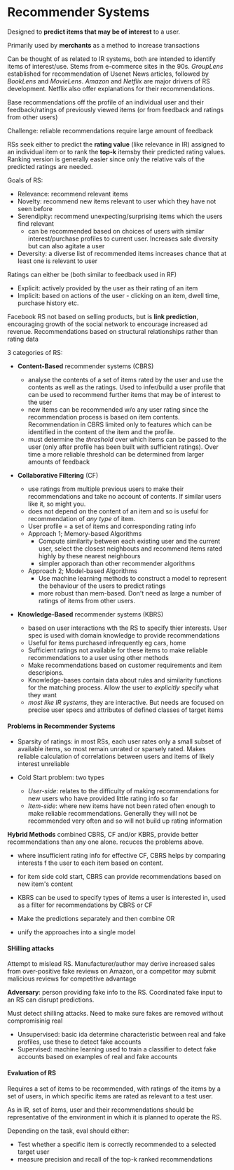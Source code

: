 # Recommender Systems

Designed to **predict items that may be of interest** to a user.

Primarily used by **merchants** as a method to increase transactions

Can be thought of as related to IR systems, both are intended to identify items of interest/use. Stems from e-commerce sites in the 90s. _GroupLens_ established for recommendation of Usenet News articles, followed by _BookLens_ and _MovieLens_. _Amazon_ and _Netflix_ are major drivers of RS development. Netflix also offer explanations for their recommendations.

Base recommendations off the profile of an individual user and their feedback/ratings of previously viewed items (or from feedback and ratings from other users)

Challenge: reliable recommendations require large amount of feedback

RSs seek either to predict the **rating value** (like relevance in IR) assigned to an individual item or to rank the **top-k** itemsby their predicted rating values. Ranking version is generally easier since only the relative vals of the predicted ratings are needed.

Goals of RS:
- Relevance: recommend relevant items
- Novelty: recommend new items relevant to user which they have not seen before
- Serendipity: recommend unexpecting/surprising items which the users find relevant
    - can be recommended based on choices of users with similar interest/purchase profiles to current user. Increases sale diversity but can also agitate a user
- Deversity: a diverse list of recommended items increases chance that at least one is relevant to user

Ratings can either be (both similar to feedback used in RF)
- Explicit: actively provided by the user as their rating of an item
- Implicit: based on actions of the user - clicking on an item, dwell time, purchase history etc. 

Facebook RS not based on selling products, but is **link prediction**, encouraging growth of the social network to encourage increased ad revenue. Recommendations based on structural relationships rather than rating data

3 categories of RS:
- **Content-Based** recommender systems (CBRS)
    - analyse the contents of a set of items rated by the user and use the contents as well as the ratings. Used to infer/build a user profile that can be used to recommend further items that may be of interest to the user
    - new items can be recommended w/o any user rating since the recommendation process is based on item contents. Recommendation in CBRS limited only to features which can be identified in the content of the item and the profile.
    - must determine the _threshold_ over which items can be passed to the user (only after profile has been built with sufficient ratings). Over time a more reliable threshold can be determined from larger amounts of feedback

- **Collaborative Filtering** (CF)
    - use ratings from multiple previous users to make their recommendations and take no account of contents. If similar users like it, so might you.
    - does not depend on the content of an item and so is useful for recommendation of _any type_ of item.
    - User profile = a set of items and corresponding rating info
    - Approach 1; Memory-based Algorithms
        - Compute similarity between each existing user and the current user, select the closest neighbouts and recommend items rated highly by these nearest neighbours
        - simpler apporach than other recommender algorithms
    - Approach 2; Model-based Algorithms
        - Use machine learning methods to construct a model to represent the behaviour of the users to predict ratings
        - more robust than mem-based. Don't need as large a number of ratings of items from other users.

- **Knowledge-Based** recommender systems (KBRS)
    - based on user interactions wth the RS to specify thier interests. User spec is used with domain knowledge to provide recommendations
    - Useful for items purchased infrequently eg cars, home
    - Sufficient ratings not available for these items to make reliable recommendations to a user using other methods
    - Make recommendations based on customer requirements and item descripions. 
    - Knowledge-bases contain data about rules and similarity functions for the matching process. Allow the user to _explicitly_ specify what they want
    - _most like IR systems_, they are interactive. But needs are focused on precise user specs and attributes of defined classes of target items

#### Problems in Recommender Systems

- Sparsity of ratings: in most RSs, each user rates only a small subset of available items, so most remain unrated or sparsely rated. Makes reliable calculation of correlations between users and items of likely interest unreliable

- Cold Start problem: two types
    - _User-side_: relates to the difficulty of making recommendations for new users who have provided little rating info so far
    - _Item-side_: where new items have not been rated often enough to make reliable recommendations. Generally they will not be recommended very often and so will not build up rating information

**Hybrid Methods** combined CBRS, CF and/or KBRS, provide better recommendations than any one alone. recuces the problems above.

- where insufficient rating info for effective CF, CBRS helps by comparing interests f the user to each item based on content.
- for item side cold start, CBRS can provide recommendations based on new item's content
- KBRS can be used to specify types of items a user is interested in, used as a filter for recommendations by CBRS or CF

- Make the predictions separately and then combine OR
- unify the approaches into a single model

#### SHilling attacks

Attempt to mislead RS. Manufacturer/author may derive increased sales from over-positive fake reviews on Amazon, or a competitor may submit malicious reviews for competitive advantage

**Adversary**: person providing fake info to the RS. Coordinated fake input to an RS can disrupt predictions.

Must detect shilling attacks. Need to make sure fakes are removed without compromisinig real

- Unsupervised: basic ida determine characteristic between real and fake profiles, use these to detect fake accounts
- Supervised: machine learning used to train a classifier to detect fake accounts based on examples of real and fake accounts

#### Evaluation of RS

Requires a set of items to be recommended, with ratings of the items by a set of users, in which specific items are rated as relevant to a test user.

As in IR, set of items, user and their recommendations should be representative of the environment in which it is planned to operate the RS.

Depending on the task, eval should either:
- Test whether a specific item is correctly recommended to a selected target user
- measure precision and recall of the top-k ranked recommendations
